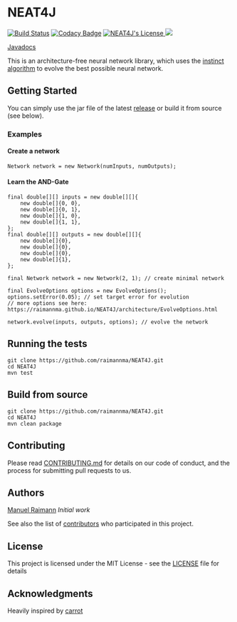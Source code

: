 # NEAT4J
[![Build Status](https://travis-ci.org/raimannma/NEAT4J.svg?branch=master)](https://travis-ci.org/raimannma/NEAT4J)
[![Codacy Badge](https://api.codacy.com/project/badge/Grade/00e0f31c53304ca08ab8b67c3743b436)](https://app.codacy.com/manual/raimannma/NEAT4J?utm_source=github.com&utm_medium=referral&utm_content=raimannma/NEAT4J&utm_campaign=Badge_Grade_Settings)
<a href="/LICENSE">
  <img src="https://img.shields.io/github/license/raimannma/NEAT4J" alt="NEAT4J's License">
</a>
<a href="https://github.com/raimannma/NEAT4J/graphs/contributors">
  <img src="https://img.shields.io/github/contributors/raimannma/NEAT4J">
</a>

[Javadocs](https://raimannma.github.io/NEAT4J/)

This is an architecture-free neural network library, which uses the [instinct algorithm](https://towardsdatascience.com/neuro-evolution-on-steroids-82bd14ddc2f6) to evolve the best possible neural network.

## Getting Started

You can simply use the jar file of the latest [release](https://github.com/raimannma/NEAT4J/releases) or build it from source (see below).

### Examples

#### Create a network

    Network network = new Network(numInputs, numOutputs);
#### Learn the AND-Gate

    final double[][] inputs = new double[][]{  
	    new double[]{0, 0},  
		new double[]{0, 1},  
	    new double[]{1, 0},  
	    new double[]{1, 1},  
    };  
    final double[][] outputs = new double[][]{  
	    new double[]{0},  
	    new double[]{0},  
	    new double[]{0},  
	    new double[]{1},  
    };  
      
    final Network network = new Network(2, 1); // create minimal network
    
    final EvolveOptions options = new EvolveOptions();  
    options.setError(0.05); // set target error for evolution
    // more options see here: https://raimannma.github.io/NEAT4J/architecture/EvolveOptions.html

    network.evolve(inputs, outputs, options); // evolve the network

## Running the tests

    git clone https://github.com/raimannma/NEAT4J.git
    cd NEAT4J
    mvn test

## Build from source

    git clone https://github.com/raimannma/NEAT4J.git
    cd NEAT4J
    mvn clean package

## Contributing

Please read [CONTRIBUTING.md](https://github.com/raimannma/NEAT4J/blob/master/CONTRIBUTING.md) for details on our code of conduct, and the process for submitting pull requests to us.

## Authors

[Manuel Raimann](https://github.com/raimannma) *Initial work*

See also the list of [contributors](https://github.com/raimannma/NEAT4J/graphs/contributors) who participated in this project.

## License

This project is licensed under the MIT License - see the [LICENSE](https://github.com/raimannma/NEAT4J/blob/master/LICENSE) file for details

## Acknowledgments
Heavily inspired by [carrot](https://github.com/liquidcarrot/carrot)